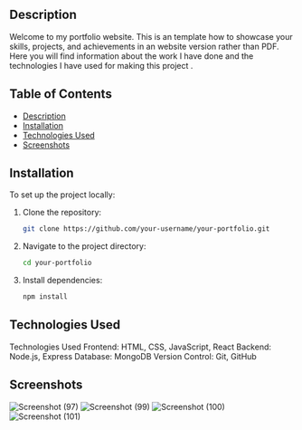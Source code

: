 ## Description

Welcome to my portfolio website. This is an template how to showcase your skills, projects, and achievements in an website version rather than PDF. Here you will find information about the work I have done and the technologies I have used for making this project .

## Table of Contents

- [Description](#description)
- [Installation](#installation)
- [Technologies Used](#technologies-used)
- [Screenshots](#screenshots)


## Installation

To set up the project locally:

1. Clone the repository:
    ```bash
    git clone https://github.com/your-username/your-portfolio.git
    ```
2. Navigate to the project directory:
    ```bash
    cd your-portfolio
    ```
3. Install dependencies:
    ```bash
    npm install
    ```

## Technologies Used

Technologies Used
Frontend: HTML, CSS, JavaScript, React
Backend: Node.js, Express
Database: MongoDB
Version Control: Git, GitHub

## Screenshots
![Screenshot (97)](https://github.com/Kumaripriyanshi/PORTFOLIO-WEBSITE/assets/90835349/aab9b225-6e67-450e-a167-abb75f35e8b7)
![Screenshot (99)](https://github.com/Kumaripriyanshi/PORTFOLIO-WEBSITE/assets/90835349/4e4590fe-9c72-4618-b69f-c81fece68631)
![Screenshot (100)](https://github.com/Kumaripriyanshi/PORTFOLIO-WEBSITE/assets/90835349/e1845d2b-db2d-479d-b905-df61f43c564a)
![Screenshot (101)](https://github.com/Kumaripriyanshi/PORTFOLIO-WEBSITE/assets/90835349/c5422683-ec69-465f-84a2-d0e2ff6dca7d)
